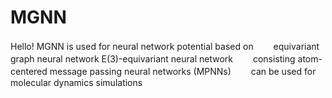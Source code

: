 # MGNN
Hello! MGNN is used for neural network potential based on　　
equivariant graph neural network E(3)-equivariant neural network　　
consisting atom-centered message passing neural networks (MPNNs)　　 
can be used for molecular dynamics simulations
